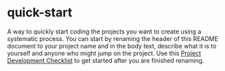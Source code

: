 # quick-start
A way to quickly start coding the projects you want to create using a systematic process. You can start by renaming the header of this README document to your project name and in the body text, describe what it is to yourself and anyone who might jump on the project.
Use this [Project Development Checklist](https://github.com/V-FOR-VEND3TTA/quick-start/blob/main/project-development-checklist.md) to get started after you are finished renaming.
